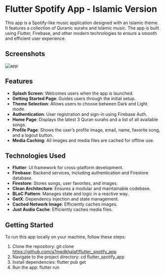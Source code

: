 # Flutter Spotify App - Islamic Version
This app is a Spotify-like music application designed with an Islamic theme. It features a collection of Quranic surahs and Islamic music. The app is built using Flutter, Firebase, and other modern technologies to ensure a smooth and efficient user experience.

## Screenshots
![app](https://github.com/user-attachments/assets/94f361fc-0b4a-4015-9f47-ee8b7fd20e1d)


## Features
- **Splash Screen**: Welcomes users when the app is launched.
- **Getting Started Page**: Guides users through the initial setup.
- **Theme Selection**: Allows users to choose between Dark and Light mode.
- **Authentication**: User registration and sign-in using Firebase Auth.
- **Home Page**: Displays the latest 3 Quran surahs and a list of all available songs.
- **Profile Page**: Shows the user’s profile image, email, name, favorite song, and a logout button.
- **Media Caching**: All images and media files are cached for offline use.

## Technologies Used
- **Flutter**: UI framework for cross-platform development.
- **Firebase**: Backend services, including authentication and Firestore database.
- **Firestore**: Stores songs, user favorites, and images.
- **Clean Architecture**: Ensures a modular and maintainable codebase.
- **BLoC Pattern**: Manages state and logic in a reactive way.
- **GetX**: Dependency injection and state management.
- **Cached Network Image**: Efficiently caches images.
- **Just Audio Cache**: Efficiently caches media files.

## Getting Started
To run this app locally on your machine, follow these steps:

1. Clone the repository: git clone https://github.com/a7medkhalaf/flutter_spotify_app
2. Navigate to the project directory: cd flutter_spotify_app
3. Install dependencies: flutter pub get
4. Run the app: flutter run
